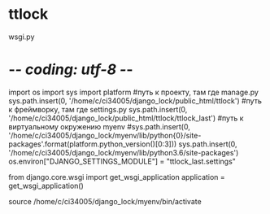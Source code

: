 # ttlock

wsgi.py
# -*- coding: utf-8 -*-
import os
import sys
import platform
#путь к проекту, там где manage.py
sys.path.insert(0, '/home/c/ci34005/django_lock/public_html/ttlock')
#путь к фреймворку, там где settings.py
sys.path.insert(0, '/home/c/ci34005/django_lock/public_html/ttlock/ttlock_last')
#путь к виртуальному окружению myenv
#sys.path.insert(0, '/home/c/ci34005/django_lock/myenv/lib/python{0}/site-packages'.format(platform.python_version()[0:3]))
sys.path.insert(0, '/home/c/ci34005/django_lock/myenv/lib/python3.6/site-packages')
os.environ["DJANGO_SETTINGS_MODULE"] = "ttlock_last.settings"

from django.core.wsgi import get_wsgi_application
application = get_wsgi_application()


source /home/c/ci34005/django_lock/myenv/bin/activate